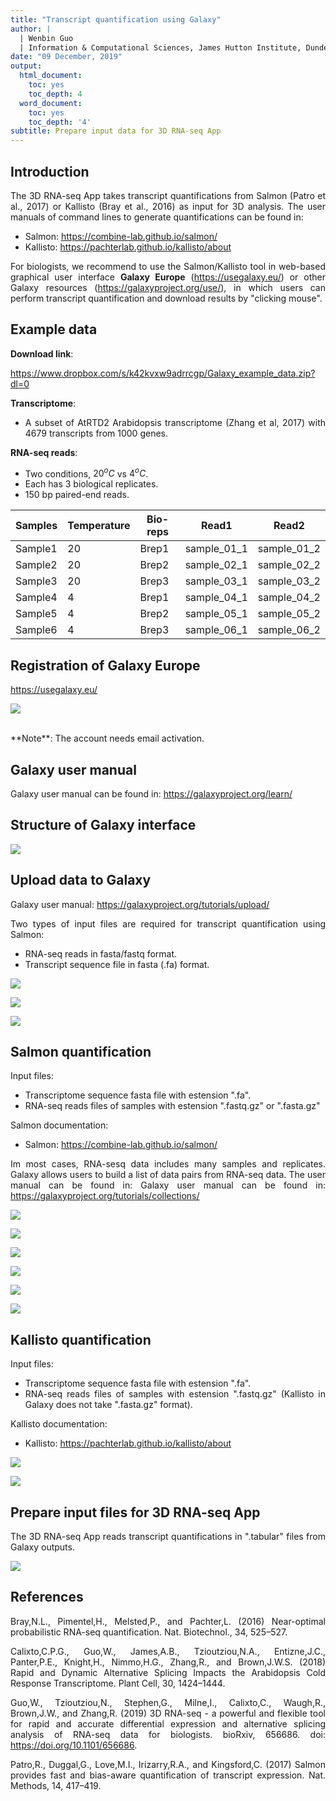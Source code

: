 ```yaml
---
title: "Transcript quantification using Galaxy"
author: |
  | Wenbin Guo
  | Information & Computational Sciences, James Hutton Institute, Dundee DD2 5DA, UK
date: "09 December, 2019"
output:
  html_document:
    toc: yes
    toc_depth: 4
  word_document:
    toc: yes
    toc_depth: '4'
subtitle: Prepare input data for 3D RNA-seq App
---
```





<div align="justify">
<p id='table-of-contents'>


## Introduction 
The 3D RNA-seq App takes transcript quantifications from Salmon (Patro et al., 2017) or Kallisto (Bray et al., 2016) as input for 3D analysis. The user manuals of command lines to generate quantifications can be found in: 

- Salmon: <a href='https://combine-lab.github.io/salmon/' target='_blank'>https://combine-lab.github.io/salmon/</a>
- Kallisto: <a href='https://pachterlab.github.io/kallisto/about' target='_blank'>https://pachterlab.github.io/kallisto/about</a>

For biologists, we recommend to use the Salmon/Kallisto tool in web-based graphical user interface **Galaxy Europe** (<a href='https://usegalaxy.eu/' target='_blank'>https://usegalaxy.eu/</a>) or other Galaxy resources (<a href='https://galaxyproject.org/use/' target='_blank'>https://galaxyproject.org/use/</a>), in which users can perform transcript quantification and download results by "clicking mouse".

## Example data

**Download link**:

<a href='https://www.dropbox.com/s/k42kvxw9adrrcgp/Galaxy_example_data.zip?dl=0' target='_blank'>https://www.dropbox.com/s/k42kvxw9adrrcgp/Galaxy_example_data.zip?dl=0</a>

**Transcriptome**: 

- A subset of AtRTD2 Arabidopsis transcriptome (Zhang et al, 2017) with 4679 transcripts from 1000 genes.

**RNA-seq reads**:

- Two conditions, $20^oC$ vs $4^oC$.
- Each has 3 biological replicates.
- 150 bp paired-end reads.


|    Samples    |    Temperature   |    Bio-reps    |    Read1          |    Read2          |
|---------------|------------------|----------------|-------------------|-------------------|
|    Sample1    |    20            |    Brep1       |    sample_01_1    |    sample_01_2    |
|    Sample2    |    20            |    Brep2       |    sample_02_1    |    sample_02_2    |
|    Sample3    |    20            |    Brep3       |    sample_03_1    |    sample_03_2    |
|    Sample4    |    4             |    Brep1       |    sample_04_1    |    sample_04_2    |
|    Sample5    |    4             |    Brep2       |    sample_05_1    |    sample_05_2    |
|    Sample6    |    4             |    Brep3       |    sample_06_1    |    sample_06_2    |

## Registration of Galaxy Europe
<a href='https://usegalaxy.eu/' target='_blank'>https://usegalaxy.eu/</a>

![](Galaxy_figure/register.png)

<br>
**Note**: The account needs email activation.

## Galaxy user manual
Galaxy user manual can be found in:
<a href='https://galaxyproject.org/learn/' target='_blank'>https://galaxyproject.org/learn/</a>

## Structure of Galaxy interface

![](Galaxy_figure/structure.png)

## Upload data to Galaxy
Galaxy user manual: <a href='https://galaxyproject.org/tutorials/upload/' target='_blank'>https://galaxyproject.org/tutorials/upload/</a>

Two types of input files are required for transcript quantification using Salmon:

- RNA-seq reads in fasta/fastq format.
- Transcript sequence file in fasta (.fa) format.

![](Galaxy_figure/upload_data1.png)
<br>

![](Galaxy_figure/upload_data2.png)
<br>

![](Galaxy_figure/upload_data3.png)

## Salmon quantification
Input files:

- Transcriptome sequence fasta file with estension ".fa".
- RNA-seq reads files of samples with estension ".fastq.gz" or ".fasta.gz"

Salmon documentation:

- Salmon: <a href='https://combine-lab.github.io/salmon/' target='_blank'>https://combine-lab.github.io/salmon/</a>

Im most cases, RNA-sesq data includes many samples and replicates. Galaxy allows users to build a list of data pairs from RNA-seq data. The user manual can be found in: Galaxy user manual can be found in:
<a href='https://galaxyproject.org/tutorials/collections/' target='_blank'>https://galaxyproject.org/tutorials/collections/</a>

![](Galaxy_figure/salmon_big_data1.png)
<br>

![](Galaxy_figure/salmon_big_data2.png)
<br>

![](Galaxy_figure/salmon_big_data3.png)
<br>

![](Galaxy_figure/salmon_big_data4.png)
<br>

![](Galaxy_figure/salmon4.png)
<br>

![](Galaxy_figure/salmon_big_data5.png)
<br>

## Kallisto quantification

Input files:

- Transcriptome sequence fasta file with estension ".fa".
- RNA-seq reads files of samples with estension ".fastq.gz" (Kallisto in Galaxy does not take ".fasta.gz" format). 

Kallisto documentation:

- Kallisto: <a href='https://pachterlab.github.io/kallisto/about' target='_blank'>https://pachterlab.github.io/kallisto/about</a>


![](Galaxy_figure/kallisto1.png)
<br>


![](Galaxy_figure/kallisto2.png)
<br>


## Prepare input files for 3D RNA-seq App
The 3D RNA-seq App reads transcript quantifications in ".tabular" files from Galaxy outputs.

![](Galaxy_figure/quant_galaxy.png)
<br>


## References
Bray,N.L., Pimentel,H., Melsted,P., and Pachter,L. (2016) Near-optimal probabilistic RNA-seq quantification. Nat. Biotechnol., 34, 525–527.

Calixto,C.P.G., Guo,W., James,A.B., Tzioutziou,N.A., Entizne,J.C., Panter,P.E., Knight,H., Nimmo,H.G., Zhang,R., and Brown,J.W.S. (2018) Rapid and Dynamic Alternative Splicing Impacts the Arabidopsis Cold Response Transcriptome. Plant Cell, 30, 1424–1444.

Guo,W., Tzioutziou,N., Stephen,G., Milne,I., Calixto,C., Waugh,R., Brown,J.W., and Zhang,R. (2019) 3D RNA-seq - a powerful and flexible tool for rapid and accurate differential expression and alternative splicing analysis of RNA-seq data for biologists. bioRxiv, 656686. doi: https://doi.org/10.1101/656686.

Patro,R., Duggal,G., Love,M.I., Irizarry,R.A., and Kingsford,C. (2017) Salmon provides fast and bias-aware quantification of transcript expression. Nat. Methods, 14, 417–419.
